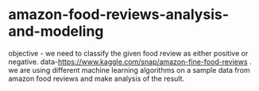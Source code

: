 # amazon-food-reviews-analysis-and-modeling
objective - we need to classify the given food review as either positive or negative.
data-https://www.kaggle.com/snap/amazon-fine-food-reviews .
we are using different machine learning algorithms on a sample data from amazon food reviews and make analysis of the result.

